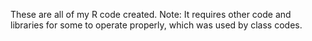 These are all of my R code created.
Note: It requires other code and libraries for some to operate properly, which was used by class codes. 
